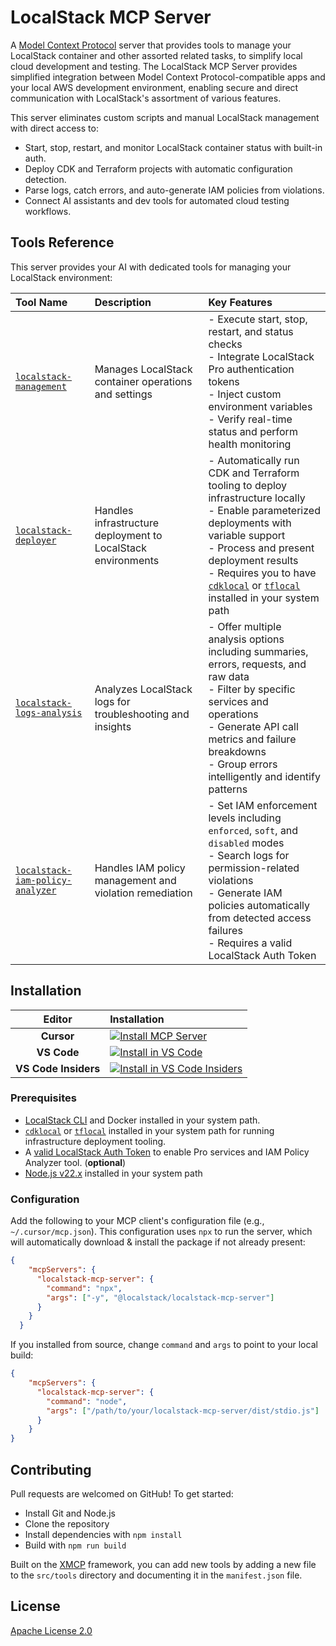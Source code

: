 # LocalStack MCP Server

A [Model Context Protocol](https://modelcontextprotocol.io/docs/getting-started/intro) server that provides tools to manage your LocalStack container and other assorted related tasks, to simplify local cloud development and testing. The LocalStack MCP Server provides simplified integration between Model Context Protocol-compatible apps and your local AWS development environment, enabling secure and direct communication with LocalStack's assortment of various features.

This server eliminates custom scripts and manual LocalStack management with direct access to:

- Start, stop, restart, and monitor LocalStack container status with built-in auth.
- Deploy CDK and Terraform projects with automatic configuration detection.
- Parse logs, catch errors, and auto-generate IAM policies from violations.
- Connect AI assistants and dev tools for automated cloud testing workflows.

## Tools Reference

This server provides your AI with dedicated tools for managing your LocalStack environment:

| Tool Name | Description | Key Features |
| :--- | :--- | :--- |
| [`localstack-management`](./src/tools/localstack-management.ts) | Manages LocalStack container operations and settings | - Execute start, stop, restart, and status checks<br/>- Integrate LocalStack Pro authentication tokens<br/>- Inject custom environment variables<br/>- Verify real-time status and perform health monitoring |
| [`localstack-deployer`](./src/tools/localstack-deployer.ts) | Handles infrastructure deployment to LocalStack environments | - Automatically run CDK and Terraform tooling to deploy infrastructure locally<br/>- Enable parameterized deployments with variable support<br/>- Process and present deployment results<br/>- Requires you to have [`cdklocal`](https://github.com/localstack/aws-cdk-local) or [`tflocal`](https://github.com/localstack/terraform-local) installed in your system path |
| [`localstack-logs-analysis`](./src/tools/localstack-logs-analysis.ts) | Analyzes LocalStack logs for troubleshooting and insights | - Offer multiple analysis options including summaries, errors, requests, and raw data<br/>- Filter by specific services and operations<br/>- Generate API call metrics and failure breakdowns<br/>- Group errors intelligently and identify patterns |
| [`localstack-iam-policy-analyzer`](./src/tools/localstack-iam-policy-analyzer.ts) | Handles IAM policy management and violation remediation | - Set IAM enforcement levels including `enforced`, `soft`, and `disabled` modes<br/>- Search logs for permission-related violations<br/>- Generate IAM policies automatically from detected access failures<br/>- Requires a valid LocalStack Auth Token |

## Installation

| Editor | Installation |
|:------:|:-------------|
| **Cursor** | [![Install MCP Server](https://cursor.com/deeplink/mcp-install-dark.svg)](https://cursor.com/en/install-mcp?name=localstack-mcp-server&config=eyJjb21tYW5kIjoibnB4IC15IEBsb2NhbHN0YWNrL2xvY2Fsc3RhY2stbWNwLXNlcnZlciJ9) |
| **VS Code** | [![Install in VS Code](https://img.shields.io/badge/VS_Code-Install_LocalStack_MCP-0098FF?style=flat-square&logo=visualstudiocode&logoColor=ffffff)](vscode:mcp/install?%7B%22name%22%3A%22localstack-mcp-server%22%2C%22type%22%3A%22stdio%22%2C%22command%22%3A%22npx%22%2C%22args%22%3A%5B%22-y%22%2C%22%40localstack%2Flocalstack-mcp-server%22%5D%7D) |
| **VS Code Insiders** | [![Install in VS Code Insiders](https://img.shields.io/badge/VS_Code_Insiders-Install_LocalStack_MCP-24bfa5?style=flat-square&logo=visualstudiocode&logoColor=ffffff)](vscode-insiders:mcp/install?%7B%22name%22%3A%22localstack-mcp-server%22%2C%22type%22%3A%22stdio%22%2C%22command%22%3A%22npx%22%2C%22args%22%3A%5B%22-y%22%2C%22%40localstack%2Flocalstack-mcp-server%22%5D%7D) |

### Prerequisites

- [LocalStack CLI](https://docs.localstack.cloud/getting-started/installation/#localstack-cli) and Docker installed in your system path.
- [`cdklocal`](https://github.com/localstack/aws-cdk-local) or [`tflocal`](https://github.com/localstack/terraform-local) installed in your system path for running infrastructure deployment tooling.
- A [valid LocalStack Auth Token](https://docs.localstack.cloud/aws/getting-started/auth-token/) to enable Pro services and IAM Policy Analyzer tool. (**optional**)
- [Node.js v22.x](https://nodejs.org/en/download/) installed in your system path

### Configuration

Add the following to your MCP client's configuration file (e.g., `~/.cursor/mcp.json`). This configuration uses `npx` to run the server, which will automatically download & install the package if not already present:

```json
{
    "mcpServers": {
      "localstack-mcp-server": {
        "command": "npx",
        "args": ["-y", "@localstack/localstack-mcp-server"]
      }
    }
  }
```

If you installed from source, change `command` and `args` to point to your local build:

```json
{
    "mcpServers": {
      "localstack-mcp-server": {
        "command": "node",
        "args": ["/path/to/your/localstack-mcp-server/dist/stdio.js"]
      }
    }
}
```

## Contributing

Pull requests are welcomed on GitHub! To get started:

- Install Git and Node.js
- Clone the repository
- Install dependencies with `npm install`
- Build with `npm run build`

Built on the [XMCP](https://github.com/basementstudio/xmcp) framework, you can add new tools by adding a new file to the `src/tools` directory and documenting it in the `manifest.json` file.

## License

[Apache License 2.0](./LICENSE)
